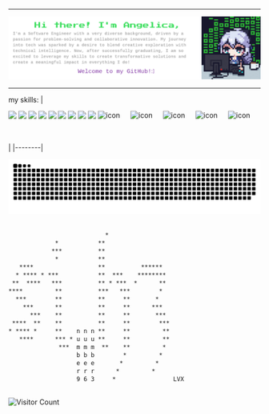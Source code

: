 ------
![](https://github.com/si963hz/si963hz/blob/main/git.gif)

------

 my skills:
| <div style="display: flex; align-items: flex-start; align=center"><img src="https://user-images.githubusercontent.com/74038190/212257454-16e3712e-945a-4ca2-b238-408ad0bf87e6.gif" width="100" /><img src="https://user-images.githubusercontent.com/74038190/212257465-7ce8d493-cac5-494e-982a-5a9deb852c4b.gif" width="100" /><img src="https://user-images.githubusercontent.com/74038190/212257460-738ff738-247f-4445-a718-cdd0ca76e2db.gif" width="100" /><img src="https://user-images.githubusercontent.com/74038190/212257467-871d32b7-e401-42e8-a166-fcfd7baa4c6b.gif" width="100" /><img src="https://github.com/Anmol-Baranwal/Cool-GIFs-For-GitHub/assets/74038190/29fd6286-4e7b-4d6c-818f-c4765d5e39a9" width="100" /><img src="https://github.com/Anmol-Baranwal/Cool-GIFs-For-GitHub/assets/74038190/67f477ed-6624-42da-99f0-1a7b1a16eecb" width="100" /><img src="https://github.com/Anmol-Baranwal/Cool-GIFs-For-GitHub/assets/74038190/3c16d4f2-b757-4c70-8f42-43d5dddd2c36" width="100" /><img src="https://user-images.githubusercontent.com/74038190/212281775-b468df30-4edc-4bf8-a4ee-f52e1aaddc86.gif" width="100" /><img src="https://github.com/Anmol-Baranwal/Cool-GIFs-For-GitHub/assets/74038190/1a797f46-efe4-41e6-9e75-5303e1bbcbfa" width="100" /><img src="https://techstack-generator.vercel.app/sass-icon.svg" alt="icon" width="65" height="65" /><img src="https://techstack-generator.vercel.app/jest-icon.svg" alt="icon" width="65" height="65" /><img src="https://techstack-generator.vercel.app/restapi-icon.svg" alt="icon" width="65" height="65" /><img src="https://techstack-generator.vercel.app/kubernetes-icon.svg" alt="icon" width="65" height="65" /><img src="https://techstack-generator.vercel.app/mysql-icon.svg" alt="icon" width="65" height="65" /></div> |
|--------|

<picture>
  <source
    media="(prefers-color-scheme: dark)"
    srcset="https://raw.githubusercontent.com/platane/snk/output/github-contribution-grid-snake-dark.svg"
  />
  <source
    media="(prefers-color-scheme: light)"
    srcset="https://raw.githubusercontent.com/platane/snk/output/github-contribution-grid-snake.svg"
  />
  <img
    alt="github contribution grid snake animation"
    src="https://raw.githubusercontent.com/platane/snk/output/github-contribution-grid-snake.svg"
  />
</picture>
                                                                               

```
                                              
                           *                  
             *           **                   
            ***          **                   
             *           **                   
   ****                  **          ******   
  * **** * ***           **  ***    ********  
 **  ****   ***          ** * ***  *      **  
****         **          ***   ***        *   
  ***        **          **     **       *    
    ***      **          **     **      ***   
      ***    **          **     **       ***  
 ****  **    **          **     **        *** 
* **** *     **    n n n **     **         ** 
   ****      *** * u u u **     **         ** 
              ***  m m m  **    **         *  
                   b b b        *         *   
                   e e e       *         *    
                   r r r      *         *     
                   9 6 3     *                LVX
                                              
```


![Visitor Count](https://profile-counter.glitch.me/si963hz/count.svg)
